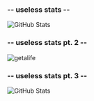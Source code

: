 ### -- useless stats --
![GitHub Stats](https://github-readme-stats.vercel.app/api?username=PlacidityIsEpic&theme=onedark&show_icons=true&hide_border=true&count_private=true)
### -- useless stats pt. 2 --
![getalife](https://www.ourtimebd.com/beta/wp-content/uploads/2016/04/Lead-1.gif)
### -- useless stats pt. 3 --
![GitHub Stats](https://github-readme-stats.vercel.app/api/top-langs/?username=PlacidityIsEpic&theme=onedark&show_icons=true&hide_border=true&layout=compact)
